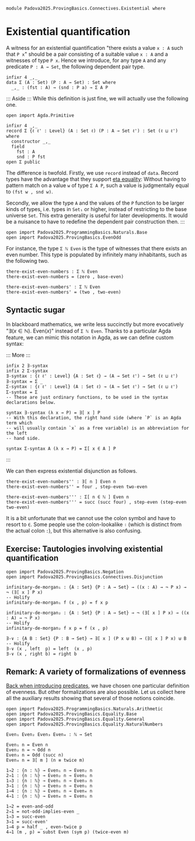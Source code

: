 ```
module Padova2025.ProvingBasics.Connectives.Existential where
```

# Existential quantification

A witness for an existential quantification "there exists a value `x : A` such
that `P x`" should be a pair consisting of a suitable value `x : A` and a
witnesses of type `P x`. Hence we introduce, for any type `A` and any
predicate `P : A → Set`, the following dependent pair type.

```code
infixr 4 _,_
data Σ (A : Set) (P : A → Set) : Set where
  _,_ : (fst : A) → (snd : P a) → Σ A P
```

::: Aside :::
While this definition is just fine, we will actually use the following one.

```
open import Agda.Primitive

infixr 4 _,_
record Σ {ℓ ℓ' : Level} (A : Set ℓ) (P : A → Set ℓ') : Set (ℓ ⊔ ℓ') where
  constructor _,_
  field
    fst : A
    snd : P fst
open Σ public
```

The difference is twofold. Firstly, we use `record` instead of `data`. Record
types have the advantage that they support
[eta equality](https://agda.readthedocs.io/en/latest/language/record-types.html#eta-expansion):
Without having to pattern match on a value `w` of type `Σ A P`, such a value is
judgmentally equal to `(fst w , snd w)`.

Secondly, we allow the type `A` and the values of the `P` function to be larger
kinds of types, i.e. types in `Set₁` or higher, instead of restricting to the base
universe `Set`. This extra generality is useful for later developments. It
would be a nuisance to have to redefine the dependent pair construction then.
:::

```
open import Padova2025.ProgrammingBasics.Naturals.Base
open import Padova2025.ProvingBasics.EvenOdd
```

For instance, the type `Σ ℕ Even` is the type of witnesses that there exists an
even number. This type is populated by infinitely many inhabitants, such as the
following two.

```
there-exist-even-numbers : Σ ℕ Even
there-exist-even-numbers = (zero , base-even)

there-exist-even-numbers' : Σ ℕ Even
there-exist-even-numbers' = (two , two-even)
```


## Syntactic sugar

In blackboard mathematics, we write less succinctly but more evocatively
"$\exists(x \in \mathbb{N}).\ \mathrm{Even}(x)$" instead of `Σ ℕ Even`.
Thanks to a particular Agda feature, we can mimic this notation in Agda,
as we can define custom syntax:

::: More :::
```
infix 2 ∃-syntax
infix 2 Σ-syntax
∃-syntax : {ℓ ℓ' : Level} {A : Set ℓ} → (A → Set ℓ') → Set (ℓ ⊔ ℓ')
∃-syntax = Σ _
Σ-syntax : {ℓ ℓ' : Level} (A : Set ℓ) → (A → Set ℓ') → Set (ℓ ⊔ ℓ')
Σ-syntax = Σ
-- These are just ordinary functions, to be used in the syntax declarations below.

syntax ∃-syntax (λ x → P) = ∃[ x ] P
-- With this declaration, the right hand side (where `P` is an Agda term which
-- will usually contain `x` as a free variable) is an abbreviation for the left
-- hand side.

syntax Σ-syntax A (λ x → P) = Σ[ x ∈ A ] P
```
:::

We can then express existential disjunction as follows.

```
there-exist-even-numbers'' : ∃[ n ] Even n
there-exist-even-numbers'' = four , step-even two-even

there-exist-even-numbers''' : Σ[ n ∈ ℕ ] Even n
there-exist-even-numbers''' = succ (succ four) , step-even (step-even two-even)
```

It is a bit unfortunate that we cannot use the colon symbol and have to
resort to `∈`. Some people use the colon-lookalike `∶` (which is distinct
from the actual colon `:`), but this alternative is also confusing.


## Exercise: Tautologies involving existential quantification

```
open import Padova2025.ProvingBasics.Negation
open import Padova2025.ProvingBasics.Connectives.Disjunction
```

```
infinitary-de-morgan₁ : {A : Set} {P : A → Set} → ((x : A) → ¬ P x) → ¬ (∃[ x ] P x)
-- Holify
infinitary-de-morgan₁ f (x , p) = f x p
```

```
infinitary-de-morgan₂ : {A : Set} {P : A → Set} → ¬ (∃[ x ] P x) → ((x : A) → ¬ P x)
-- Holify
infinitary-de-morgan₂ f x p = f (x , p)
```

```
∃-∨ : {A B : Set} {P : B → Set} → ∃[ x ] (P x ⊎ B) → (∃[ x ] P x) ⊎ B
-- Holify
∃-∨ (x , left  p) = left  (x , p)
∃-∨ (x , right b) = right b
```


## Remark: A variety of formalizations of evenness

[Back when introducing
predicates](Padova2025.ProvingBasics.EvenOdd.html), we have chosen one
particular definition of evenness. But other formalizations are also
possible. Let us collect here all the auxiliary results showing that
several of those notions coincide.

```
open import Padova2025.ProgrammingBasics.Naturals.Arithmetic
open import Padova2025.ProvingBasics.Equality.Base
open import Padova2025.ProvingBasics.Equality.General
open import Padova2025.ProvingBasics.Equality.NaturalNumbers
```

```
Even₁ Even₂ Even₃ Even₄ : ℕ → Set

Even₁ n = Even n
Even₂ n = ¬ Odd n
Even₃ n = Odd (succ n)
Even₄ n = ∃[ m ] (n ≡ twice m)
```

```
1⇒2 : {n : ℕ} → Even₁ n → Even₂ n
2⇒1 : {n : ℕ} → Even₂ n → Even₁ n
1⇒3 : {n : ℕ} → Even₁ n → Even₃ n
3⇒1 : {n : ℕ} → Even₃ n → Even₁ n
1⇒4 : {n : ℕ} → Even₁ n → Even₄ n
4⇒1 : {n : ℕ} → Even₄ n → Even₁ n

1⇒2 = even-and-odd
2⇒1 = not-odd-implies-even _
1⇒3 = succ-even
3⇒1 = succ-even'
1⇒4 p = half _ , even-twice p
4⇒1 (m , p) = subst Even (sym p) (twice-even m)
```
